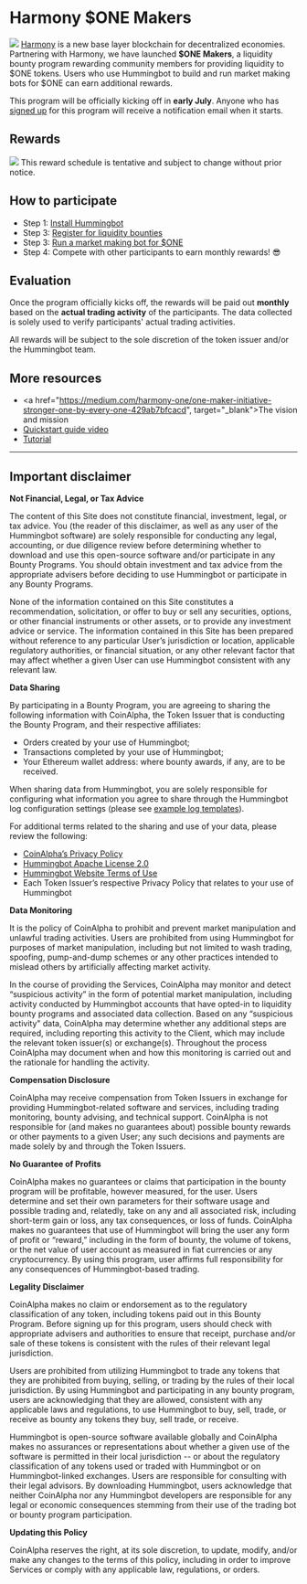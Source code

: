 # Harmony $ONE Makers
![](https://cdn-images-1.medium.com/max/800/1*ZlrtjaSC6xqJGWfeh_kDmg.png)
<a href="https://harmony.one/" target="_blank">Harmony</a> is a new base layer blockchain for decentralized economies. Partnering with Harmony, we have launched **$ONE Makers**, a liquidity bounty program rewarding community members for providing liquidity to $ONE tokens. Users who use Hummingbot to build and run market making bots for $ONE can earn additional rewards.

This program will be officially kicking off in **early July**. Anyone who has [signed up](https://www.hummingbot.io/liquidity-bounties/harmony/) for this program will receive a notification email when it starts.

## Rewards
![](/assets/img/reward.png)
This reward schedule is tentative and subject to change without prior notice. 

## How to participate

- Step 1: [Install Hummingbot](/bounties/tutorial/install)
- Step 3: [Register for liquidity bounties](/bounties/tutorial/register)
- Step 3: [Run a market making bot for $ONE](/bounties/tutorial/bot)
- Step 4: Compete with other participants to earn monthly rewards! 😎 

## Evaluation

Once the program officially kicks off, the rewards will be paid out **monthly** based on the **actual trading activity** of the participants. The data collected is solely used to verify participants' actual trading activities. 

All rewards will be subject to the sole discretion of the token issuer and/or the Hummingbot team. 

## More resources

- <a href="https://medium.com/harmony-one/one-maker-initiative-stronger-one-by-every-one-429ab7bfcacd", target="_blank">The vision and mission</a> 
- <a href="https://www.youtube.com/watch?v=wySYAPbHRwQ&list=PLDwlNkL_4MMczSzZiomX5wFFuF40z-KLl&index=5&t=19s" target="_blank">Quickstart guide video</a>
- [Tutorial](/bounties/tutorial/tutorial)

---
## Important disclaimer

**Not Financial, Legal, or Tax Advice**

The content of this Site does not constitute financial, investment, legal, or tax advice. You (the reader of this disclaimer, as well as any user of the Hummingbot software) are solely responsible for conducting any legal, accounting, or due diligence review before determining whether to download and use this open-source software and/or participate in any Bounty Programs. You should obtain investment and tax advice from the appropriate advisers before deciding to use Hummingbot or participate in any Bounty Programs.

None of the information contained on this Site constitutes a recommendation, solicitation, or offer to buy or sell any securities, options, or other financial instruments or other assets, or to provide any investment advice or service. The information contained in this Site has been prepared without reference to any particular User’s jurisdiction or location, applicable regulatory authorities, or financial situation, or any other relevant factor that may affect whether a given User can use Hummingbot consistent with any relevant law.

**Data Sharing**

By participating in a Bounty Program, you are agreeing to sharing the following information with CoinAlpha, the Token Issuer that is conducting the Bounty Program, and their respective affiliates:

- Orders created by your use of Hummingbot;
- Transactions completed by your use of Hummingbot;
- Your Ethereum wallet address: where bounty awards, if any, are to be received.

When sharing data from Hummingbot, you are solely responsible for configuring what information you agree to share through the Hummingbot log configuration settings (please see [example log templates](https://github.com/CoinAlpha/hummingbot/tree/master/hummingbot/templates/log_templates)).

For additional terms related to the sharing and use of your data, please review the following:

- [CoinAlpha’s Privacy Policy](https://www.iubenda.com/privacy-policy/29320743)
- [Hummingbot Apache License 2.0](https://github.com/CoinAlpha/hummingbot/blob/master/LICENSE)
- [Hummingbot Website Terms of Use](https://www.hummingbot.io/terms.pdf)
- Each Token Issuer’s respective Privacy Policy that relates to your use of Hummingbot

**Data Monitoring**

It is the policy of CoinAlpha to prohibit and prevent market manipulation and unlawful trading activities. Users are prohibited from using Hummingbot for purposes of market manipulation, including but not limited to wash trading, spoofing, pump-and-dump schemes or any other practices intended to mislead others by artificially affecting market activity.

In the course of providing the Services, CoinAlpha may monitor and detect “suspicious activity” in the form of potential market manipulation, including activity conducted by Hummingbot accounts that have opted-in to liquidity bounty programs and associated data collection. Based on any “suspicious activity" data, CoinAlpha may determine whether any additional steps are required, including reporting this activity to the Client, which may include the relevant token issuer(s) or exchange(s). Throughout the process CoinAlpha may document when and how this monitoring is carried out and the rationale for handling the activity.

**Compensation Disclosure**

CoinAlpha may receive compensation from Token Issuers in exchange for providing Hummingbot-related software and services, including trading monitoring, bounty advising, and technical support. CoinAlpha is not responsible for (and makes no guarantees about) possible bounty rewards or other payments to a given User; any such decisions and payments are made solely by and through the Token Issuers.

**No Guarantee of Profits**

CoinAlpha makes no guarantees or claims that participation in the bounty program will be profitable, however measured, for the user. Users determine and set their own parameters for their software usage and possible trading and, relatedly, take on any and all associated risk, including short-term gain or loss, any tax consequences, or loss of funds. CoinAlpha makes no guarantees that use of Hummingbot will bring the user any form of profit or “reward,” including in the form of bounty, the volume of tokens, or the net value of user account as measured in fiat currencies or any cryptocurrency. By using this program, user affirms full responsibility for any consequences of Hummingbot-based trading.

**Legality Disclaimer**

CoinAlpha makes no claim or endorsement as to the regulatory classification of any token, including tokens paid out in this Bounty Program. Before signing up for this program, users should check with appropriate advisers and authorities to ensure that receipt, purchase and/or sale of these tokens is consistent with the rules of their relevant legal jurisdiction.

Users are prohibited from utilizing Hummingbot to trade any tokens that they are prohibited from buying, selling, or trading by the rules of their local jurisdiction. By using Hummingbot and participating in any bounty program, users are acknowledging that they are allowed, consistent with any applicable laws and regulations, to use Hummingbot to buy, sell, trade, or receive as bounty any tokens they buy, sell trade, or receive.

Hummingbot is open-source software available globally and CoinAlpha makes no assurances or representations about whether a given use of the software is permitted in their local jurisdiction -- or about the regulatory classification of any tokens used or traded with Hummingbot or on Hummingbot-linked exchanges. Users are responsible for consulting with their legal advisors. By downloading Hummingbot, users acknowledge that neither CoinAlpha nor any Hummingbot developers are responsible for any legal or economic consequences stemming from their use of the trading bot or bounty program participation.

**Updating this Policy**

CoinAlpha reserves the right, at its sole discretion, to update, modify, and/or make any changes to the terms of this policy, including in order to improve Services or comply with any applicable law, regulations, or orders.